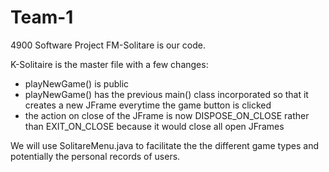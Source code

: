 # Team-1
4900 Software Project
FM-Solitare is our code.

K-Solitaire is the master file with a few changes:
  - playNewGame() is public
  - playNewGame() has the previous main() class incorporated so that it creates a new JFrame everytime the game button is clicked
  - the action on close of the JFrame is now DISPOSE_ON_CLOSE rather than EXIT_ON_CLOSE because it would close all open JFrames
  
  We will use SolitareMenu.java to facilitate the the different game types and potentially the personal records of users.
